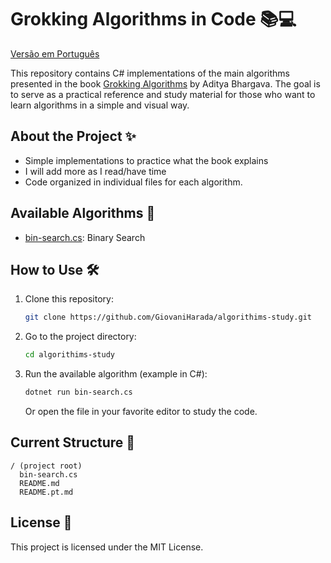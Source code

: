 # Grokking Algorithms in Code 📚💻

[Versão em Português](./README.pt.md)

This repository contains C# implementations of the main algorithms presented in the book [Grokking Algorithms](https://www.manning.com/books/grokking-algorithms) by Aditya Bhargava. The goal is to serve as a practical reference and study material for those who want to learn algorithms in a simple and visual way.

## About the Project ✨

- Simple implementations to practice what the book explains
- I will add more as I read/have time
- Code organized in individual files for each algorithm.

## Available Algorithms 🚀

- [bin-search.cs](bin-search.cs): Binary Search

## How to Use 🛠️

1. Clone this repository:
   ```bash
   git clone https://github.com/GiovaniHarada/algorithims-study.git
   ```
2. Go to the project directory:
   ```bash
   cd algorithims-study
   ```
3. Run the available algorithm (example in C#):
   ```bash
   dotnet run bin-search.cs
   ```
   Or open the file in your favorite editor to study the code.

## Current Structure 📂

```
/ (project root)
  bin-search.cs
  README.md
  README.pt.md
```

## License 📝

This project is licensed under the MIT License.
